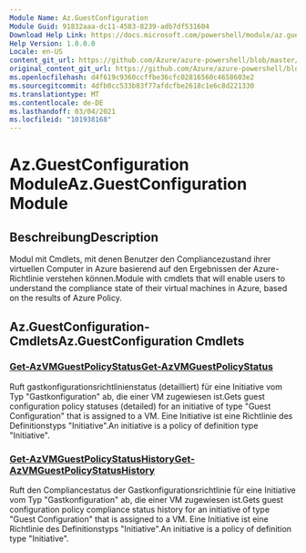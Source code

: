 ```yaml
---
Module Name: Az.GuestConfiguration
Module Guid: 91832aaa-dc11-4583-8239-adb7df531604
Download Help Link: https://docs.microsoft.com/powershell/module/az.guestconfiguration
Help Version: 1.0.0.0
Locale: en-US
content_git_url: https://github.com/Azure/azure-powershell/blob/master/src/GuestConfiguration/GuestConfiguration/help/Az.GuestConfiguration.md
original_content_git_url: https://github.com/Azure/azure-powershell/blob/master/src/GuestConfiguration/GuestConfiguration/help/Az.GuestConfiguration.md
ms.openlocfilehash: d4f619c9360ccffbe36cfc02816560c4658603e2
ms.sourcegitcommit: 4dfb0cc533b83f77afdcfbe2618c1e6c8d221330
ms.translationtype: MT
ms.contentlocale: de-DE
ms.lasthandoff: 03/04/2021
ms.locfileid: "101938168"
---
```

# <span data-ttu-id="0ae3f-101">Az.GuestConfiguration Module</span><span class="sxs-lookup"><span data-stu-id="0ae3f-101">Az.GuestConfiguration Module</span></span>
## <span data-ttu-id="0ae3f-102">Beschreibung</span><span class="sxs-lookup"><span data-stu-id="0ae3f-102">Description</span></span>
<span data-ttu-id="0ae3f-103">Modul mit Cmdlets, mit denen Benutzer den Compliancezustand ihrer virtuellen Computer in Azure basierend auf den Ergebnissen der Azure-Richtlinie verstehen können.</span><span class="sxs-lookup"><span data-stu-id="0ae3f-103">Module with cmdlets that will enable users to understand the compliance state of their virtual machines in Azure, based on the results of Azure Policy.</span></span>

## <span data-ttu-id="0ae3f-104">Az.GuestConfiguration-Cmdlets</span><span class="sxs-lookup"><span data-stu-id="0ae3f-104">Az.GuestConfiguration Cmdlets</span></span>
### [<span data-ttu-id="0ae3f-105">Get-AzVMGuestPolicyStatus</span><span class="sxs-lookup"><span data-stu-id="0ae3f-105">Get-AzVMGuestPolicyStatus</span></span>](Get-AzVMGuestPolicyStatus.md)
<span data-ttu-id="0ae3f-106">Ruft gastkonfigurationsrichtlinienstatus (detailliert) für eine Initiative vom Typ "Gastkonfiguration" ab, die einer VM zugewiesen ist.</span><span class="sxs-lookup"><span data-stu-id="0ae3f-106">Gets guest configuration policy statuses (detailed) for an initiative of type "Guest Configuration" that is assigned to a VM.</span></span>
<span data-ttu-id="0ae3f-107">Eine Initiative ist eine Richtlinie des Definitionstyps "Initiative".</span><span class="sxs-lookup"><span data-stu-id="0ae3f-107">An initiative is a policy of definition type "Initiative".</span></span>

### [<span data-ttu-id="0ae3f-108">Get-AzVMGuestPolicyStatusHistory</span><span class="sxs-lookup"><span data-stu-id="0ae3f-108">Get-AzVMGuestPolicyStatusHistory</span></span>](Get-AzVMGuestPolicyStatusHistory.md)
<span data-ttu-id="0ae3f-109">Ruft den Compliancestatus der Gastkonfigurationsrichtlinie für eine Initiative vom Typ "Gastkonfiguration" ab, die einer VM zugewiesen ist.</span><span class="sxs-lookup"><span data-stu-id="0ae3f-109">Gets guest configuration policy compliance status history for an initiative of type "Guest Configuration" that is assigned to a VM.</span></span>
<span data-ttu-id="0ae3f-110">Eine Initiative ist eine Richtlinie des Definitionstyps "Initiative".</span><span class="sxs-lookup"><span data-stu-id="0ae3f-110">An initiative is a policy of definition type "Initiative".</span></span>

